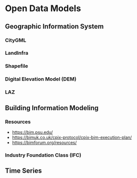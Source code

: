 # Open Data Models
## Geographic Information System
### CityGML
### LandInfra
### Shapefile
### Digital Elevation Model (DEM)
### LAZ
## Building Information Modeling
### Resources 
- https://bim.psu.edu/
- https://bimuk.co.uk/cpix-protocol/cpix-bim-execution-plan/
- https://bimforum.org/resources/

### Industry Foundation Class (IFC)
## Time Series
